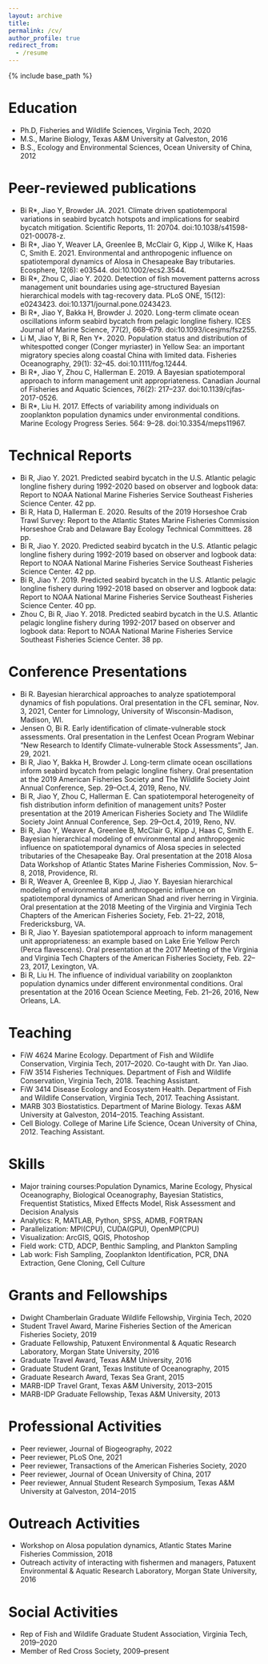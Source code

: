 ```yaml
---
layout: archive
title:
permalink: /cv/
author_profile: true
redirect_from:
  - /resume
---
```


{% include base_path %}

Education
======
* Ph.D, Fisheries and Wildlife Sciences, Virginia Tech, 2020
* M.S., Marine Biology, Texas A&M University at Galveston, 2016
* B.S., Ecology and Environmental Sciences, Ocean University of China, 2012

Peer-reviewed publications
======
* Bi R*, Jiao Y, Browder JA. 2021. Climate driven spatiotemporal variations in seabird bycatch hotspots and implications for seabird bycatch mitigation. Scientific Reports, 11: 20704. doi:10.1038/s41598-021-00078-z.
* Bi R*, Jiao Y, Weaver LA, Greenlee B, McClair G, Kipp J, Wilke K, Haas C, Smith E. 2021. Environmental and anthropogenic influence on spatiotemporal dynamics of Alosa in Chesapeake Bay tributaries. Ecosphere, 12(6): e03544. doi:10.1002/ecs2.3544.
* Bi R*, Zhou C, Jiao Y. 2020. Detection of fish movement patterns across management unit boundaries using age-structured Bayesian hierarchical models with tag-recovery data. PLoS ONE, 15(12): e0243423. doi:10.1371/journal.pone.0243423.
* Bi R*, Jiao Y, Bakka H, Browder J. 2020. Long-term climate ocean oscillations inform seabird bycatch from pelagic longline fishery. ICES Journal of Marine Science, 77(2), 668–679. doi:10.1093/icesjms/fsz255.
* Li M, Jiao Y, Bi R, Ren Y*. 2020. Population status and distribution of whitespotted conger (Conger myriaster) in Yellow Sea: an important migratory species along coastal China with limited data. Fisheries Oceanography, 29(1): 32–45. doi:10.1111/fog.12444.
* Bi R*, Jiao Y, Zhou C, Hallerman E. 2019. A Bayesian spatiotemporal approach to inform management unit appropriateness. Canadian Journal of Fisheries and Aquatic Sciences, 76(2): 217–237. doi:10.1139/cjfas-2017-0526.
* Bi R*, Liu H. 2017. Effects of variability among individuals on zooplankton population dynamics under environmental conditions. Marine Ecology Progress Series. 564: 9–28. doi:10.3354/meps11967.

Technical Reports
======
* Bi R, Jiao Y. 2021. Predicted seabird bycatch in the U.S. Atlantic pelagic longline fishery during 1992-2020 based on observer and logbook data: Report to NOAA National Marine Fisheries Service Southeast Fisheries Science Center. 42 pp.
* Bi R, Hata D, Hallerman E. 2020. Results of the 2019 Horseshoe Crab Trawl Survey: Report to the Atlantic States Marine Fisheries Commission Horseshoe Crab and Delaware Bay Ecology Technical Committees. 28 pp.
* Bi R, Jiao Y. 2020. Predicted seabird bycatch in the U.S. Atlantic pelagic longline fishery during 1992-2019 based on observer and logbook data: Report to NOAA National Marine Fisheries Service Southeast Fisheries Science Center. 42 pp.
* Bi R, Jiao Y. 2019. Predicted seabird bycatch in the U.S. Atlantic pelagic longline fishery during 1992-2018 based on observer and logbook data: Report to NOAA National Marine Fisheries Service Southeast Fisheries Science Center. 40 pp.
* Zhou C, Bi R, Jiao Y. 2018. Predicted seabird bycatch in the U.S. Atlantic pelagic longline fishery during 1992-2017 based on observer and logbook data: Report to NOAA National Marine Fisheries Service Southeast Fisheries Science Center. 38 pp.
  
Conference Presentations
======
* Bi R. Bayesian hierarchical approaches to analyze spatiotemporal dynamics of fish populations. Oral presentation in the CFL seminar, Nov. 3, 2021, Center for Limnology, University of Wisconsin-Madison, Madison, WI.
* Jensen O, Bi R. Early identification of climate-vulnerable stock assessments. Oral presentation in the Lenfest Ocean Program Webinar “New Research to Identify Climate-vulnerable Stock Assessments”, Jan. 29, 2021.
* Bi R, Jiao Y, Bakka H, Browder J. Long-term climate ocean oscillations inform seabird bycatch from pelagic longline fishery. Oral presentation at the 2019 American Fisheries Society and The Wildlife Society Joint Annual Conference, Sep. 29–Oct.4, 2019, Reno, NV.
* Bi R, Jiao Y, Zhou C, Hallerman E. Can spatiotemporal heterogeneity of fish distribution inform definition of management units? Poster presentation at the 2019 American Fisheries Society and The Wildlife Society Joint Annual Conference, Sep. 29–Oct.4, 2019, Reno, NV.
* Bi R, Jiao Y, Weaver A, Greenlee B, McClair G, Kipp J, Haas C, Smith E. Bayesian hierarchical modeling of environmental and anthropogenic influence on spatiotemporal dynamics of Alosa species in selected tributaries of the Chesapeake Bay. Oral presentation at the 2018 Alosa Data Workshop of Atlantic States Marine Fisheries Commission, Nov. 5–8, 2018, Providence, RI.
* Bi R, Weaver A, Greenlee B, Kipp J, Jiao Y. Bayesian hierarchical modeling of environmental and anthropogenic influence on spatiotemporal dynamics of American Shad and river herring in Virginia. Oral presentation at the 2018 Meeting of the Virginia and Virginia Tech Chapters of the American Fisheries Society, Feb. 21–22, 2018, Fredericksburg, VA.
* Bi R, Jiao Y. Bayesian spatiotemporal approach to inform management unit appropriateness: an example based on Lake Erie Yellow Perch (Perca flavescens). Oral presentation at the 2017 Meeting of the Virginia and Virginia Tech Chapters of the American Fisheries Society, Feb. 22–23, 2017, Lexington, VA.
* Bi R, Liu H. The influence of individual variability on zooplankton population dynamics under different environmental conditions. Oral presentation at the 2016 Ocean Science Meeting, Feb. 21–26, 2016, New Orleans, LA.
  
Teaching
======
* FiW 4624 Marine Ecology. Department of Fish and Wildlife Conservation, Virginia Tech, 2017–2020. Co-taught with Dr. Yan Jiao.
* FiW 3514 Fisheries Techniques. Department of Fish and Wildlife Conservation, Virginia Tech, 2018. Teaching Assistant.
* FiW 3414 Disease Ecology and Ecosystem Health. Department of Fish and Wildlife Conservation, Virginia Tech, 2017. Teaching Assistant.
* MARB 303 Biostatistics. Department of Marine Biology. Texas A&M University at Galveston, 2014–2015. Teaching Assistant.
* Cell Biology. College of Marine Life Science, Ocean University of China, 2012. Teaching Assistant.

Skills
======
* Major training courses:Population Dynamics, Marine Ecology, Physical Oceanography, Biological Oceanography, Bayesian Statistics, Frequentist Statistics, Mixed Effects Model, Risk Assessment and Decision Analysis
* Analytics: R, MATLAB, Python, SPSS, ADMB, FORTRAN
* Parallelization: MPI(CPU), CUDA(GPU), OpenMP(CPU)
* Visualization: ArcGIS, QGIS, Photoshop
* Field work: CTD, ADCP, Benthic Sampling, and Plankton Sampling
* Lab work: Fish Sampling, Zooplankton Identification, PCR, DNA Extraction, Gene Cloning, Cell Culture

Grants and Fellowships
======
* Dwight Chamberlain Graduate Wildlife Fellowship, Virginia Tech, 2020
* Student Travel Award, Marine Fisheries Section of the American Fisheries Society, 2019
* Graduate Fellowship, Patuxent Environmental & Aquatic Research Laboratory, Morgan State University, 2016
* Graduate Travel Award, Texas A&M University, 2016
* Graduate Student Grant, Texas Institute of Oceanography, 2015
* Graduate Research Award, Texas Sea Grant, 2015
* MARB-IDP Travel Grant, Texas A&M University, 2013–2015
* MARB-IDP Graduate Fellowship, Texas A&M University, 2013
  
Professional Activities
======
* Peer reviewer, Journal of Biogeography, 2022
* Peer reviewer, PLoS One, 2021
* Peer reviewer, Transactions of the American Fisheries Society, 2020
* Peer reviewer, Journal of Ocean University of China, 2017
* Peer reviewer, Annual Student Research Symposium, Texas A&M University at Galveston, 2014–2015

Outreach Activities
======
* Workshop on Alosa population dynamics, Atlantic States Marine Fisheries Commission, 2018
* Outreach activity of interacting with fishermen and managers, Patuxent Environmental & Aquatic Research Laboratory, Morgan State University, 2016

Social Activities
======
* Rep of Fish and Wildlife Graduate Student Association, Virginia Tech, 2019–2020
* Member of Red Cross Society, 2009–present
